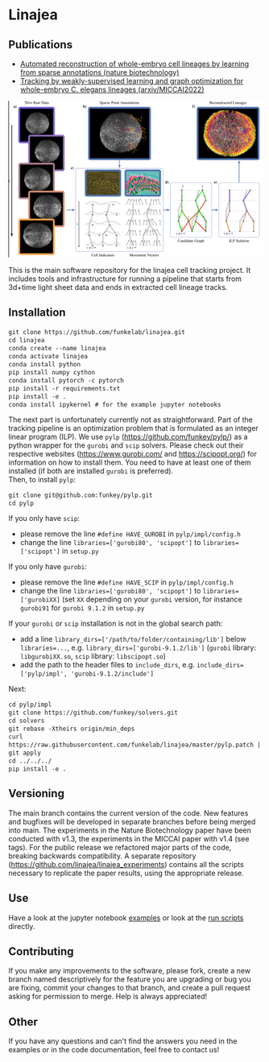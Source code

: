 Linajea
=========

Publications
--------------
 - [Automated reconstruction of whole-embryo cell lineages by learning from sparse annotations (nature biotechnology)](https://www.nature.com/articles/s41587-022-01427-7)
 - [Tracking by weakly-supervised learning and graph optimization for whole-embryo C. elegans lineages (arxiv/MICCAI2022)](https://arxiv.org/abs/2208.11467)

![Linajea](./README.assets/pipeline.png "Linajea Pipeline")

This is the main software repository for the linajea cell tracking project.
It includes tools and infrastructure for running a pipeline that starts from 3d+time light sheet data and ends in extracted cell lineage tracks.


Installation
--------------
```
git clone https://github.com/funkelab/linajea.git
cd linajea
conda create --name linajea
conda activate linajea
conda install python
pip install numpy cython
conda install pytorch -c pytorch
pip install -r requirements.txt
pip install -e .
conda install ipykernel # for the example jupyter notebooks
```

The next part is unfortunately currently not as straightforward.
Part of the tracking pipeline is an optimization problem that is formulated as an integer linear program (ILP).
We use `pylp` (https://github.com/funkey/pylp/) as a python wrapper for the `gurobi` and `scip` solvers.
Please check out their respective websites (https://www.gurobi.com/ and https://scipopt.org/) for information on how to install them.
You need to have at least one of them installed (if both are installed `gurobi` is preferred).\
Then, to install `pylp`:

```
git clone git@github.com:funkey/pylp.git
cd pylp
```
If you only have `scip`:
 - please remove the line `#define HAVE_GUROBI` in `pylp/impl/config.h`
 - change the line `libraries=['gurobi80', 'scipopt']` to `libraries=['scipopt']` in `setup.py`

If you only have `gurobi`:
 - please remove the line `#define HAVE_SCIP` in `pylp/impl/config.h`
 - change the line `libraries=['gurobi80', 'scipopt']` to `libraries=['gurobiXX]` (set `XX` depending on your `gurobi` version, for instance `gurobi91` for `gurobi 9.1.2` in `setup.py`

If your `gurobi` or `scip` installation is not in the global search path:
 - add a line `library_dirs=['/path/to/folder/containing/lib']` below `libraries=...`, e.g. `library_dirs=['gurobi-9.1.2/lib']` (`gurobi` library: `libgurobiXX.so`, `scip` library: `libscipopt.so`)
 - add the path to the header files to `include_dirs`, e.g. `include_dirs=['pylp/impl', 'gurobi-9.1.2/include']`

Next:
```
cd pylp/impl
git clone https://github.com/funkey/solvers.git
cd solvers
git rebase -Xtheirs origin/min_deps
curl https://raw.githubusercontent.com/funkelab/linajea/master/pylp.patch | git apply
cd ../../../
pip install -e .
```


Versioning
------------
The main branch contains the current version of the code. New features and bugfixes will be developed in separate branches before being merged into main.
The experiments in the Nature Biotechnology paper have been conducted with v1.3, the experiments in the MICCAI paper with v1.4 (see tags). For the public release we refactored major parts of the code, breaking backwards compatibility.
A separate repository (https://github.com/linajea/linajea_experiments) contains all the scripts necessary to replicate the paper results, using the appropriate release.


Use
---
Have a look at the jupyter notebook [examples](examples) or look at the [run scripts](run_scripts) directly.


Contributing
--------------
If you make any improvements to the software, please fork, create a new branch named descriptively for the feature you are upgrading or bug you are fixing, commit your changes to that branch, and create a pull request asking for permission to merge.
Help is always appreciated!


Other
------
If you have any questions and can't find the answers you need in the examples or in the code documentation, feel free to contact us!
